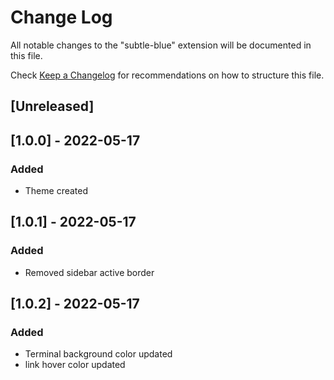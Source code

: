 # Change Log

All notable changes to the "subtle-blue" extension will be documented in this file.

Check [Keep a Changelog](http://keepachangelog.com/) for recommendations on how to structure this file.

## [Unreleased]

## [1.0.0] - 2022-05-17

### Added

- Theme created

## [1.0.1] - 2022-05-17

### Added

- Removed sidebar active border

## [1.0.2] - 2022-05-17

### Added

- Terminal background color updated
- link hover color updated
